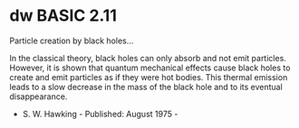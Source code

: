 # dw BASIC 2.11
Particle creation by black holes...   
   
In the classical theory, black holes can only absorb and not emit particles. However, it is shown that quantum mechanical effects cause black holes to create and emit particles as if they were hot bodies. This thermal emission leads to a slow decrease in the mass of the black hole and to its eventual disappearance.   
   
- S. W. Hawking - Published: August 1975 -
